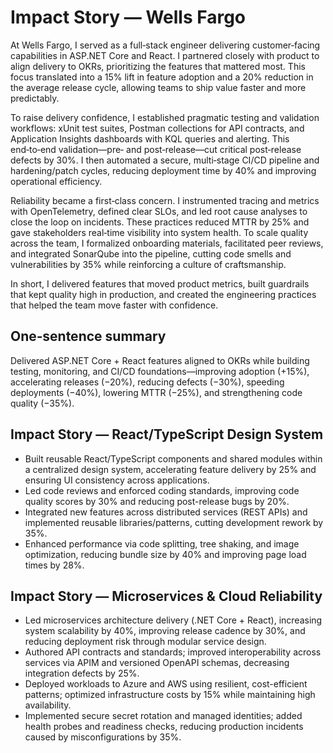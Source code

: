 # Impact Story — Wells Fargo

At Wells Fargo, I served as a full‑stack engineer delivering customer‑facing capabilities in ASP.NET Core and React. I partnered closely with product to align delivery to OKRs, prioritizing the features that mattered most. This focus translated into a 15% lift in feature adoption and a 20% reduction in the average release cycle, allowing teams to ship value faster and more predictably.

To raise delivery confidence, I established pragmatic testing and validation workflows: xUnit test suites, Postman collections for API contracts, and Application Insights dashboards with KQL queries and alerting. This end‑to‑end validation—pre‑ and post‑release—cut critical post‑release defects by 30%. I then automated a secure, multi‑stage CI/CD pipeline and hardening/patch cycles, reducing deployment time by 40% and improving operational efficiency.

Reliability became a first‑class concern. I instrumented tracing and metrics with OpenTelemetry, defined clear SLOs, and led root cause analyses to close the loop on incidents. These practices reduced MTTR by 25% and gave stakeholders real‑time visibility into system health. To scale quality across the team, I formalized onboarding materials, facilitated peer reviews, and integrated SonarQube into the pipeline, cutting code smells and vulnerabilities by 35% while reinforcing a culture of craftsmanship.

In short, I delivered features that moved product metrics, built guardrails that kept quality high in production, and created the engineering practices that helped the team move faster with confidence.

## One‑sentence summary
Delivered ASP.NET Core + React features aligned to OKRs while building testing, monitoring, and CI/CD foundations—improving adoption (+15%), accelerating releases (−20%), reducing defects (−30%), speeding deployments (−40%), lowering MTTR (−25%), and strengthening code quality (−35%).


## Impact Story — React/TypeScript Design System

- Built reusable React/TypeScript components and shared modules within a centralized design system, accelerating feature delivery by 25% and ensuring UI consistency across applications.
- Led code reviews and enforced coding standards, improving code quality scores by 30% and reducing post-release bugs by 20%.
- Integrated new features across distributed services (REST APIs) and implemented reusable libraries/patterns, cutting development rework by 35%.
- Enhanced performance via code splitting, tree shaking, and image optimization, reducing bundle size by 40% and improving page load times by 28%.

## Impact Story — Microservices & Cloud Reliability

- Led microservices architecture delivery (.NET Core + React), increasing system scalability by 40%, improving release cadence by 30%, and reducing deployment risk through modular service design.
- Authored API contracts and standards; improved interoperability across services via APIM and versioned OpenAPI schemas, decreasing integration defects by 25%.
- Deployed workloads to Azure and AWS using resilient, cost-efficient patterns; optimized infrastructure costs by 15% while maintaining high availability.
- Implemented secure secret rotation and managed identities; added health probes and readiness checks, reducing production incidents caused by misconfigurations by 35%.
